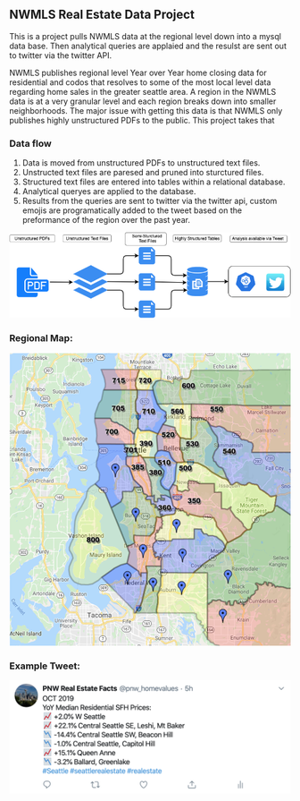 ## NWMLS Real Estate Data Project

This is a project pulls NWMLS data at the regional level down into a mysql data base. Then analytical queries are applaied and the resulst are sent out to twitter via the twitter API.

NWMLS publishes regional level Year over Year home closing data for residential and codos that resolves to some of the most local level data regarding home sales in the greater seattle area. A region in the NWMLS data is at a very granular level and each region breaks down into smaller neighborhoods. The major issue with getting this data is that NWMLS only publishes highly unstructured PDFs to the public. This project takes that 

### Data flow
1. Data is moved from unstructured PDFs to unstructured text files.
2. Unstructed text files are paresed and pruned into sturctured files.
3. Structured text files are entered into tables within a relational database.
4. Analytical queryes are applied to the database.
5. Results from the queries are sent to twitter via the twitter api, custom emojis are programatically added to the tweet based on the preformance of the region over the past year. 

![alt text](https://github.com/glstream/real_estate/blob/master/images/Real_estate.png)



### Regional Map:
![alt text](https://github.com/glstream/real_estate/blob/master/images/regions.png)

### Example Tweet:
![alt text](https://github.com/glstream/real_estate/blob/master/images/tweet.png)
